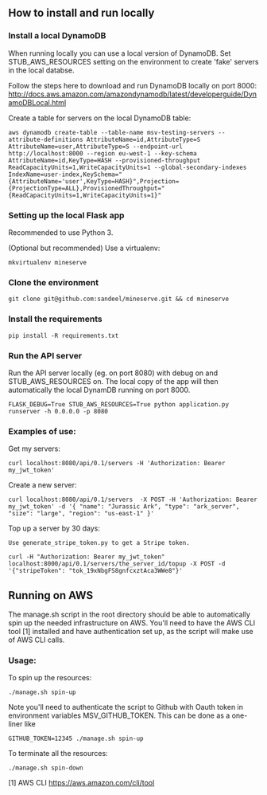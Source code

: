 ## How to install and run locally

### Install a local DynamoDB

When running locally you can use a local version of DynamoDB. Set STUB_AWS_RESOURCES setting on the environment to create 'fake' servers in the local databse.

Follow the steps here to download and run DynamoDB locally on port 8000: http://docs.aws.amazon.com/amazondynamodb/latest/developerguide/DynamoDBLocal.html

Create a table for servers on the local DynamoDB table:

    aws dynamodb create-table --table-name msv-testing-servers --attribute-definitions AttributeName=id,AttributeType=S AttributeName=user,AttributeType=S --endpoint-url http://localhost:8000 --region eu-west-1 --key-schema AttributeName=id,KeyType=HASH --provisioned-throughput ReadCapacityUnits=1,WriteCapacityUnits=1 --global-secondary-indexes IndexName=user-index,KeySchema="{AttributeName='user',KeyType=HASH}",Projection={ProjectionType=ALL},ProvisionedThroughput="{ReadCapacityUnits=1,WriteCapacityUnits=1}"


### Setting up the local Flask app

Recommended to use Python 3.

(Optional but recommended) Use a virtualenv:

    mkvirtualenv mineserve

### Clone the environment

    git clone git@github.com:sandeel/mineserve.git && cd mineserve

### Install the requirements

    pip install -R requirements.txt

### Run the API server

Run the API server locally (eg. on port 8080) with debug on and STUB_AWS_RESOURCES on. The local copy of the app will then automatically the local DynamDB running on port 8000.

    FLASK_DEBUG=True STUB_AWS_RESOURCES=True python application.py runserver -h 0.0.0.0 -p 8080


### Examples of use:

Get my servers:

    curl localhost:8080/api/0.1/servers -H 'Authorization: Bearer my_jwt_token'

Create a new server:

    curl localhost:8080/api/0.1/servers  -X POST -H 'Authorization: Bearer my_jwt_token' -d '{ "name": "Jurassic Ark", "type": "ark_server", "size": "large", "region": "us-east-1" }'

Top up a server by 30 days:

    Use generate_stripe_token.py to get a Stripe token.

    curl -H "Authorization: Bearer my_jwt_token" localhost:8000/api/0.1/servers/the_server_id/topup -X POST -d '{"stripeToken": "tok_19xNbgFS8gnfcxztAca3WWe8"}'

## Running on AWS

The manage.sh script in the root directory should be able to automatically spin up the needed infrastructure on AWS. You'll need to have the AWS CLI tool [1] installed and have authentication set up, as the script will make use of AWS CLI calls.

### Usage:

To spin up the resources:

    ./manage.sh spin-up

Note you'll need to authenticate the script to Github with Oauth token in environment variables MSV_GITHUB_TOKEN. This can be done as a one-liner like

    GITHUB_TOKEN=12345 ./manage.sh spin-up

To terminate all the resources:

    ./manage.sh spin-down

[1] AWS CLI https://aws.amazon.com/cli/tool 
